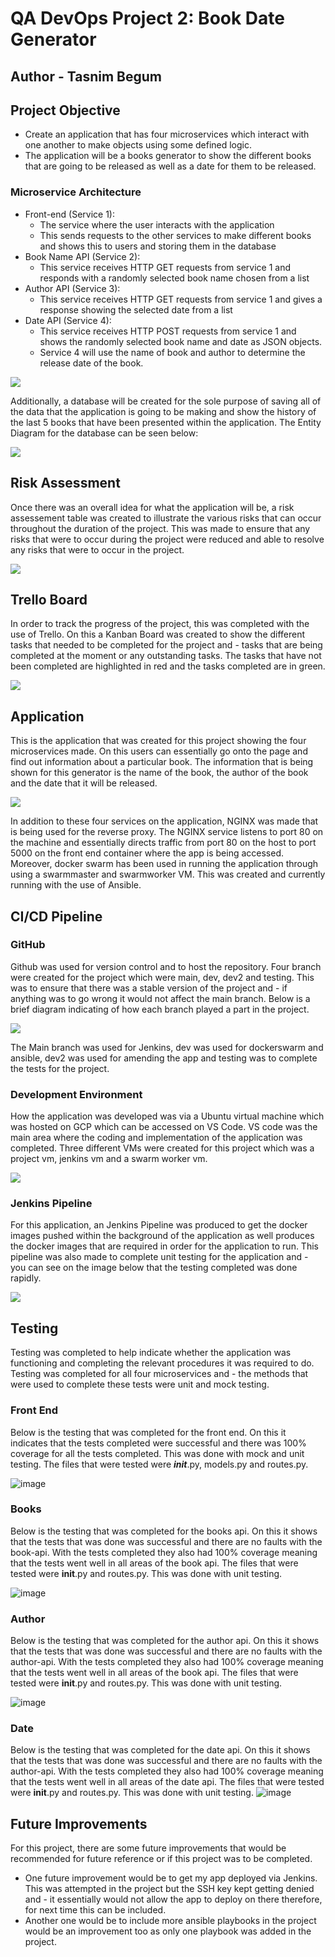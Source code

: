# QA DevOps Project 2: Book Date Generator
## Author - Tasnim Begum
## Project Objective
- Create an application that has four microservices which interact with one another to make objects using some defined logic.
- The application will be a books generator to show the different books that are going to be released as well as a date for them to be released.

### Microservice Architecture
- Front-end (Service 1):
	- The service where the user interacts with the application
	- This sends requests to the other services to make different books and shows this to users and storing them in the database
- Book Name API (Service 2): 
   - This service receives HTTP GET requests from service 1 and responds with a randomly selected book name chosen from a list
- Author API (Service 3):
    - This service receives HTTP GET requests from service 1 and gives a response showing the selected date from a list
- Date API (Service 4):
    - This service receives HTTP POST requests from service 1 and shows the randomly selected book name and date as JSON objects. 
    - Service 4 will use the name of book and author to determine the release date of the book.
<p>
<img src = "https://user-images.githubusercontent.com/60227889/189104266-7ab659e6-399d-4be2-835e-d246ea26d64c.png" widith="1000">

<p>
Additionally, a database will be created for the sole purpose of saving all of the data that the application is going to be making and show the history of the last 5 books that have been presented within the application. The Entity Diagram for the database can be seen below:
<p>
<img src = "https://user-images.githubusercontent.com/60227889/189088573-9be4e457-b55f-42cd-bff3-8e3ee17a0a20.png" widith="1000">

<p>


## Risk Assessment
Once there was an overall idea for what the application will be, a risk assessement table was created to illustrate the various risks that can occur throughout the duration of the project. This was made to ensure that any risks that were to occur during the project were reduced and able to resolve any risks that were to occur in the project.
<p> 
<img src = "https://user-images.githubusercontent.com/60227889/188701716-70aeb133-a8b2-473a-b822-540364b56c2f.png" widith="1000">


## Trello Board
In order to track the progress of the project, this was completed with the use of Trello. On this a Kanban Board was created to show the different tasks that needed to be completed for the project and - tasks that are being completed at the moment or any outstanding tasks. The tasks that have not been completed are highlighted in red and the tasks completed are in green. 
<p>
<img src = "https://user-images.githubusercontent.com/60227889/188703647-ad01a508-dbd8-4ada-9b2e-d9c2531a4ab3.png" widith="1000">


## Application
This is the application that was created for this project showing the four microservices made. On this users can essentially go onto the page and find out information about a particular book. The information that is being shown for this generator is the name of the book, the author of the book and the date that it will be released. 
<p>
<img src = "https://user-images.githubusercontent.com/60227889/188863642-880b0434-a73b-4c67-bb25-2901696c6c60.png" widith="1000">

<p>
In addition to these four services on the application, NGINX was made that is being used for the reverse proxy. The NGINX service listens to port 80 on the machine and essentially directs traffic from port 80 on the host to port 5000 on the front end container where the app is being accessed. Moreover, docker swarm has been used in running the application through using a swarmmaster and swarmworker VM. This was created and currently running with the use of Ansible.  


## CI/CD Pipeline
### GitHub
Github was used for version control and to host the repository. Four branch were created for the project which were main, dev, dev2 and testing. This was to ensure that there was a stable version of the project and - if anything was to go wrong it would not affect the main branch. Below is a brief diagram indicating of how each branch played a part in the project. 
<p>
<img src = "https://user-images.githubusercontent.com/60227889/189155546-c69d679c-9ad5-45da-87de-775011102e21.png">
<p>
The Main branch was used for Jenkins, dev was used for dockerswarm and ansible, dev2 was used for amending the app and testing was to complete the tests for the project. 

### Development Environment
How the application was developed was via a Ubuntu virtual machine which was hosted on GCP which can be accessed on VS Code. VS code was the main area where the coding and implementation of the application was completed. Three different VMs were created for this project which was a project vm, jenkins vm and a swarm worker vm.
<p>
<img src = "https://user-images.githubusercontent.com/60227889/189157095-509037ee-7edc-49a1-b8f0-94aa3149158c.png">


### Jenkins Pipeline
For this application, an Jenkins Pipeline was produced to get the docker images pushed within the background of the application as well produces the docker images that are required in order for the application to run. This pipeline was also made to complete unit testing for the application and - you can see on the image below that the testing completed was done rapidly.
<p>
<img src = "https://user-images.githubusercontent.com/60227889/188913067-4e83c7df-e2d0-432d-8b5c-e10cdffb7aa6.png"

<p>
	
## Testing
Testing was completed to help indicate whether the application was functioning and completing the relevant procedures it was required to do. Testing was completed for all four microservices and - the methods that were used to complete these tests were unit and mock testing. 

### Front End
Below is the testing that was completed for the front end. On this it indicates that the tests completed were successful and there was 100% coverage for all the tests completed. This was done with mock and unit testing. The files that were tested were ___init___.py, models.py and routes.py. 

![image](https://user-images.githubusercontent.com/60227889/189110873-622f2c7a-ea94-44b4-9b5a-0aaab106d54e.png)


### Books
Below is the testing that was completed for the books api. On this it shows that the tests that was done was successful and there are no faults with the book-api. With the tests completed they also had 100% coverage meaning that the tests went well in all areas of the book api. The files that were tested were __init__.py and routes.py. This was done with unit testing. 

![image](https://user-images.githubusercontent.com/60227889/188916492-ce806b75-a5a2-480c-b036-d07172c3648d.png)


### Author
Below is the testing that was completed for the author api. On this it shows that the tests that was done was successful and there are no faults with the author-api. With the tests completed they also had 100% coverage meaning that the tests went well in all areas of the book api. The files that were tested were __init__.py and routes.py. This was done with unit testing. 

![image](https://user-images.githubusercontent.com/60227889/188917205-b5ef58fc-ba21-4b8f-8378-82d2f593b34b.png)


### Date
Below is the testing that was completed for the date api. On this it shows that the tests that was done was successful and there are no faults with the author-api. With the tests completed they also had 100% coverage meaning that the tests went well in all areas of the date api. The files that were tested were __init__.py and routes.py. This was done with unit testing. 
![image](https://user-images.githubusercontent.com/60227889/188917258-a58a917a-410f-421f-97e8-bfd0b0935e7f.png)

## Future Improvements
For this project, there are some future improvements that would be recommended for future reference or if this project was to be completed. 
- One future improvement would be to get my app deployed via Jenkins. This was attempted in the project but the SSH key kept getting denied and - it essentially would not allow the app to deploy on there therefore, for next time this can be included. 
- Another one would be to include more ansible playbooks in the project would be an improvement too as only one playbook was added in the project. 





